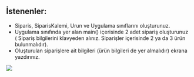 ## İstenenler:

* Siparis, SiparisKalemi, Urun ve Uygulama sınıflarını oluşturunuz.
* Uygulama sınıfında yer alan main() içerisinde 2 adet sipariş oluşturunuz ( Sipariş bilgilerini klavyeden alınız. Siparişler içerisinde 2 ya da 3 ürün bulunmalıdır).
* Oluşturulan siparişlere ait bilgileri (ürün bilgileri de yer almalıdır) ekrana yazdırınız.


![](https://github.com/celalceken/NesneYonelimliAnalizVeTasarimDersiUygulamalari/blob/master/Sekiller/02/UygulamaHafta6.png)


